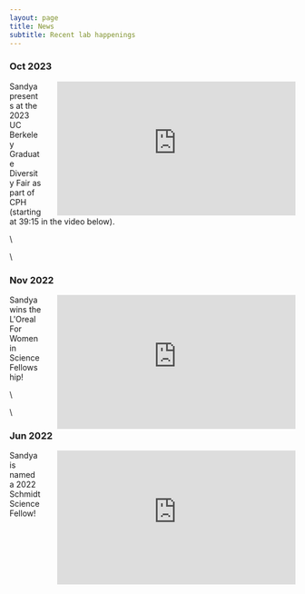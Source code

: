 ```yaml
---
layout: page
title: News
subtitle: Recent lab happenings
---
```


### Oct 2023

<iframe width="420" height="236.25" src="https://www.youtube.com/embed/XAV4WkQviOM?si=XqtuA8LQnA4bgm2b" style="float: right; margin-left: 2em;" title="YouTube video player" frameborder="0" allow="accelerometer; autoplay; clipboard-write; encrypted-media; gyroscope; picture-in-picture; web-share" allowfullscreen></iframe>

Sandya presents at the 2023 UC Berkeley Graduate Diversity Fair as part of CPH (starting at 39:15 in the video below).

\

\

### Nov 2022

<iframe width="420" height="236.25" src="https://www.youtube.com/embed/KnHq8WW9BoE?si=KPpdHx85QcMGdoJh" style="float: right; margin-left: 2em;" title="YouTube video player" frameborder="0" allow="accelerometer; autoplay; clipboard-write; encrypted-media; gyroscope; picture-in-picture; web-share" allowfullscreen></iframe>

Sandya wins the L'Oreal For Women in Science Fellowship!


\

\

### Jun 2022

<iframe width="420" height="236.25" src="https://www.youtube.com/embed/0xt02t6esig?si=BnMXiqgTTiPBqlFN" style="float: right; margin-left: 2em;" title="YouTube video player" frameborder="0" allow="accelerometer; autoplay; clipboard-write; encrypted-media; gyroscope; picture-in-picture; web-share" allowfullscreen></iframe>

Sandya is named a 2022 Schmidt Science Fellow!


